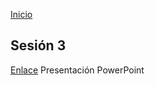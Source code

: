 <!-- No borrar o modificar -->
[Inicio](./index.md)

## Sesión 3 


<!-- Su documentación aquí -->


[Enlace](https://docs.google.com/presentation/d/1WV0yTQCeb1Gcxckp31Gu7ewrgWyt8UWa/edit#slide=id.p6) Presentación PowerPoint


